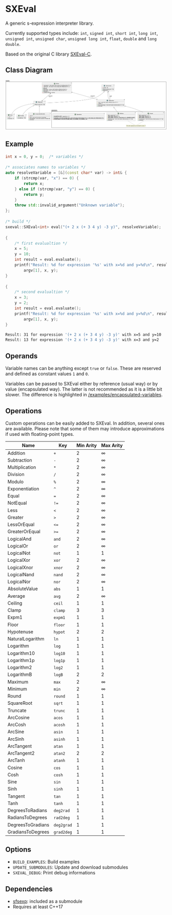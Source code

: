 # SXEval
A generic s-expression interpreter library.

Currently supported types include:
`int`, `signed int`, `short int`, `long int`, `unsigned int`, `unsigned char`,
`unsigned long int`, `float`, `double` and `long double`.

Based on the original C library [SXEval-C](https://github.com/abadiet/SXEval-C).

## Class Diagram
<img src="https://github.com/abadiet/SXEval/blob/main/uml/class-diagram.png">

## Example
```cpp
int x = 0, y = 0;  /* variables */

/* associates names to variables */
auto resolveVariable = [&](const char* var) -> int& {
    if (strcmp(var, "x") == 0) {
        return x;
    } else if (strcmp(var, "y") == 0) {
        return y;
    }
    throw std::invalid_argument("Unknown variable");
};

/* build */
sxeval::SXEval<int> eval("(+ 2 x (+ 3 4 y) -3 y)", resolveVariable);

{
    /* first evalualtion */
    x = 5;
    y = 10;
    int result = eval.evaluate();
    printf("Result: %d for expression '%s' with x=%d and y=%d\n", result,
        argv[1], x, y);
}

{
    /* second evalualtion */
    x = 3;
    y = 2;
    int result = eval.evaluate();
    printf("Result: %d for expression '%s' with x=%d and y=%d\n", result,
        argv[1], x, y);
}
```
```bash
Result: 31 for expression '(+ 2 x (+ 3 4 y) -3 y)' with x=5 and y=10
Result: 13 for expression '(+ 2 x (+ 3 4 y) -3 y)' with x=3 and y=2
```

## Operands
Variable names can be anything except `true` or `false`. These are
reserved and defined as constant values `1` and `0`.

Variables can be passed to SXEval either by reference (usual way) or by
value (encapsulated way). The latter is not recommended as it is a little bit
slower. The difference is highlighted in [/examples/encapsulated-variables](https://github.com/abadiet/SXEval/tree/main/examples/encapsulated-variables).

## Operations
Custom operations can be easily added to SXEval. In addition, several ones
are available. Please note that some of them may introduce approximations if used
with floating-point types.

| Name | Key | Min Arity | Max Arity |
|------|-----|-----------|-----------|
| Addition | `+` | 2 | ∞ |
| Subtraction | `-` | 2 | ∞ |
| Multiplication | `*` | 2 | ∞ |
| Division | `/` | 2 | ∞ |
| Modulo | `%` | 2 | ∞ |
| Exponentiation | `^` | 2 | ∞ |
| Equal | `=` | 2 | ∞ |
| NotEqual | `!=` | 2 | ∞ |
| Less | `<` | 2 | ∞ |
| Greater | `>` | 2 | ∞ |
| LessOrEqual | `<=` | 2 | ∞ |
| GreaterOrEqual | `>=` | 2 | ∞ |
| LogicalAnd | `and` | 2 | ∞ |
| LogicalOr | `or` | 2 | ∞ |
| LogicalNot | `not` | 1 | 1 |
| LogicalXor | `xor` | 2 | ∞ |
| LogicalXnor | `xnor` | 2 | ∞ |
| LogicalNand | `nand` | 2 | ∞ |
| LogicalNor | `nor` | 2 | ∞ |
| AbsoluteValue | `abs` | 1 | 1 |
| Average | `avg` | 2 | ∞ |
| Ceiling | `ceil` | 1 | 1 |
| Clamp | `clamp` | 3 | 3 |
| Expm1 | `expm1` | 1 | 1 |
| Floor | `floor` | 1 | 1 |
| Hypotenuse | `hypot` | 2 | 2 |
| NaturalLogarithm | `ln` | 1 | 1 |
| Logarithm | `log` | 1 | 1 |
| Logarithm10 | `log10` | 1 | 1 |
| Logarithm1p | `log1p` | 1 | 1 |
| Logarithm2 | `log2` | 1 | 1 |
| LogarithmB | `logB` | 2 | 2 |
| Maximum | `max` | 2 | ∞ |
| Minimum | `min` | 2 | ∞ |
| Round | `round` | 1 | 1 |
| SquareRoot | `sqrt` | 1 | 1 |
| Truncate | `trunc` | 1 | 1 |
| ArcCosine | `acos` | 1 | 1 |
| ArcCosh | `acosh` | 1 | 1 |
| ArcSine | `asin` | 1 | 1 |
| ArcSinh | `asinh` | 1 | 1 |
| ArcTangent | `atan` | 1 | 1 |
| ArcTangent2 | `atan2` | 2 | 2 |
| ArcTanh | `atanh` | 1 | 1 |
| Cosine | `cos` | 1 | 1 |
| Cosh | `cosh` | 1 | 1 |
| Sine | `sin` | 1 | 1 |
| Sinh | `sinh` | 1 | 1 |
| Tangent | `tan` | 1 | 1 |
| Tanh | `tanh` | 1 | 1 |
| DegreesToRadians | `deg2rad` | 1 | 1 |
| RadiansToDegrees | `rad2deg` | 1 | 1 |
| DegreesToGradians | `deg2grad` | 1 | 1 |
| GradiansToDegrees | `grad2deg` | 1 | 1 |

## Options
- `BUILD_EXAMPLES`: Build examples
- `UPDATE_SUBMODULES`: Update and download submodules
- `SXEVAL_DEBUG`: Print debug informations

## Dependencies
- [sfsexp](https://github.com/mjsottile/sfsexp): included as a submodule
- Requires at least C++17
